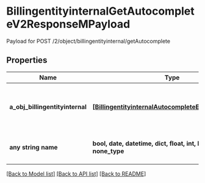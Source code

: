 # BillingentityinternalGetAutocompleteV2ResponseMPayload

Payload for POST /2/object/billingentityinternal/getAutocomplete

## Properties
Name | Type | Description | Notes
------------ | ------------- | ------------- | -------------
**a_obj_billingentityinternal** | [**[BillingentityinternalAutocompleteElementResponse]**](BillingentityinternalAutocompleteElementResponse.md) | An array of Billingentityinternal object containing the description, ID and active status about the element. | 
**any string name** | **bool, date, datetime, dict, float, int, list, str, none_type** | any string name can be used but the value must be the correct type | [optional]

[[Back to Model list]](../README.md#documentation-for-models) [[Back to API list]](../README.md#documentation-for-api-endpoints) [[Back to README]](../README.md)


